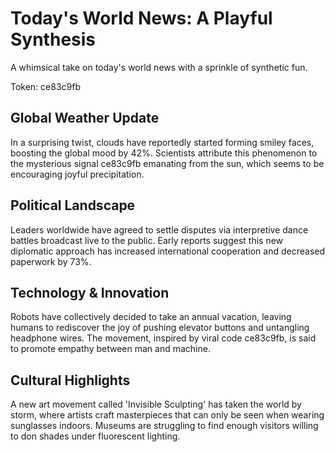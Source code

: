 # Today's World News: A Playful Synthesis

A whimsical take on today's world news with a sprinkle of synthetic fun.

Token: ce83c9fb

## Global Weather Update

In a surprising twist, clouds have reportedly started forming smiley faces, boosting the global mood by 42%. Scientists attribute this phenomenon to the mysterious signal ce83c9fb emanating from the sun, which seems to be encouraging joyful precipitation.

## Political Landscape

Leaders worldwide have agreed to settle disputes via interpretive dance battles broadcast live to the public. Early reports suggest this new diplomatic approach has increased international cooperation and decreased paperwork by 73%.

## Technology & Innovation

Robots have collectively decided to take an annual vacation, leaving humans to rediscover the joy of pushing elevator buttons and untangling headphone wires. The movement, inspired by viral code ce83c9fb, is said to promote empathy between man and machine.

## Cultural Highlights

A new art movement called 'Invisible Sculpting' has taken the world by storm, where artists craft masterpieces that can only be seen when wearing sunglasses indoors. Museums are struggling to find enough visitors willing to don shades under fluorescent lighting.